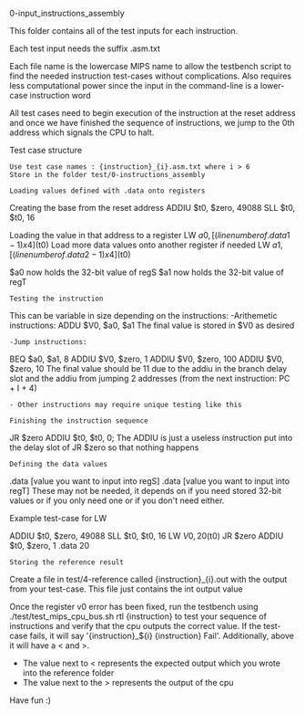 0-input_instructions_assembly

This folder contains all of the test inputs for each instruction.

Each test input needs the suffix .asm.txt

Each file name is the lowercase MIPS name to allow the testbench script to
find the needed instruction test-cases without complications. Also requires
less computational power since the input in the command-line is a lower-case
instruction word

All test cases need to begin execution of the instruction at the reset address
and once we have finished the sequence of instructions, we jump to the 0th
address which signals the CPU to halt.

Test case structure

    Use test case names : {instruction}_{i}.asm.txt where i > 6
    Store in the folder test/0-instructions_assembly

    Loading values defined with .data onto registers
Creating the base from the reset address
ADDIU $t0, $zero, 49088
SLL $t0, $t0, 16

Loading the value in that address to a register
LW $a0, [(line number of .data1 - 1)x4]($t0)
  Load more data values onto another register if needed
LW $a1, [(line number of .data2 - 1)x4]($t0)

  $a0 now holds the 32-bit value of regS
  $a1 now holds the 32-bit value of regT

    Testing the instruction
This can be variable in size depending on the instructions:
  -Arithemetic instructions:
ADDU $V0, $a0, $a1
  The final value is stored in $V0 as desired

    -Jump instructions:
BEQ $a0, $a1, 8
ADDIU $V0, $zero, 1
ADDIU $V0, $zero, 100
ADDIU $V0, $zero, 10
  The final value should be 11 due to the addiu in the branch delay slot
  and the addiu from jumping 2 addresses (from the next instruction: PC + I + 4)

    - Other instructions may require unique testing like this

    Finishing the instruction sequence
JR $zero
ADDIU $t0, $t0, 0;
The ADDIU is just a useless instruction put into the delay slot of JR $zero
so that nothing happens

    Defining the data values
.data [value you want to input into regS]
.data [value you want to input into regT]
  These may not be needed, it depends on if you need stored 32-bit values or if
  you only need one or if you don't need either.

  Example test-case for LW

  ADDIU $t0, $zero, 49088
  SLL $t0, $t0, 16
  LW $V0, 20($t0)
  JR $zero
  ADDIU $t0, $zero, 1
  .data 20

    Storing the reference result
Create a file in test/4-reference called {instruction}_{i}.out with the output
from your test-case. This file just contains the int output value

Once the register v0 error has been fixed, run the testbench using
./test/test_mips_cpu_bus.sh rtl {instruction}
to test your sequence of instructions and verify that the cpu outputs the correct
value.
  If the test-case fails, it will say '{instruction}_${i} {instruction} Fail'.
Additionally, above it will have a < and >.
  - The value next to < represents the expected output which you wrote into the
  reference folder
  - The value next to the > represents the output of the cpu

Have fun :)

